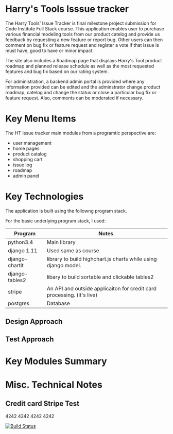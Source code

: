# Harry's Tools Isssue tracker

The Harry Tools' Issue Tracker is final milestone project submission for Code Institute Full Stack course. This application enables user to purchase various financial modeling tools from our product catelog and provide us feedback by requesting a new feature or report bug.  Other users can then comment on bug fix or feature request and register a vote if that issue is must have, good to have or minor impact.

The site also includes a Roadmap page that displays  Harry's Tool product roadmap and planned release schedule as well as the most requested features and bug fix based on our rating system.

For administration, a backend admin portal is provided where any information provided can be edited and the adminstrator change product roadmap, catelog and change the status or close a particular bug fix or feature request.  Also, comments can be moderated if necessary.


# Key Menu Items


The HT Issue tracker main modules from a programtic perspective are:

+ user management
+ home pages
+ product catalog
+ shopping cart
+ issue log 
+ roadmap
+ admin panel

# Key Technologies
The application is built using the followng program stack.

For the basic underlying program stack, I used:

|Program | Notes
|---|----
|python3.4|Main library
|django 1.11| Used same as course
|django-chartit| library to build highchart.js charts while using django model.
|django-tables2| libary to build sortable and clickable tables2
|stripe| An API and outside applicaiton for credit card processing. (it's live)
|postgres| Database



## Design Approach

## Test Approach

# Key Modules Summary



# Misc. Technical Notes


## Credit card Stripe Test

4242 4242 4242 4242



[![Build Status](https://travis-ci.org/BruceRedefinedprop/ht_issue.svg?branch=master)](https://travis-ci.org/BruceRedefinedprop/ht_issue)
